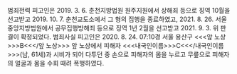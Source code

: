 범죄전력
피고인은 2019. 3. 6. 춘천지방법원 원주지원에서 상해죄 등으로 징역 10월을 선고받고 2019. 10. 7. 춘천교도소에서 그 형의 집행을 종료하였고, 2021. 8. 26. 서울중앙지방법원에서 공무집행방해죄 등으로 징역 1년 2월을 선고받고 2021. 9. 3. 위 판결이 확정되었다.
범죄사실
피고인은 2020. 8. 24. 07:10경 서울 용산구 <<<앞 노상>>>B<<</앞 노상>>> 앞 노상에서 피해자 <<<내국인이름>>>C<<</내국인이름>>>(남, 61세)과 시비가 되어 다투던 중 손으로 피해자의 몸을 누르고 무릎으로 피해자의 얼굴과 몸을 수회 때려 폭행하였다.
